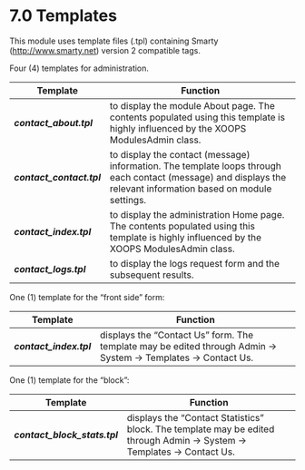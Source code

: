 # 7.0 Templates


This module uses template files (.tpl) containing Smarty (http://www.smarty.net) version 2 compatible tags.

Four (4) templates for administration.

|Template|Function|
|---|---|
|***contact_about.tpl***|to display the module About page.  The contents populated using this template is highly influenced by the XOOPS ModulesAdmin class.|
|***contact_contact.tpl*** |to display the contact (message) information. The template loops through each contact (message) and displays the relevant information based on module settings.|
|***contact_index.tpl*** |to display the administration Home page.  The contents populated using this template is highly influenced by the XOOPS ModulesAdmin class.|
|***contact_logs.tpl*** |to display the logs request form and the subsequent results.|

One (1) template for the “front side” form:

|Template|Function|
|---|---|
|***contact_index.tpl*** | displays the “Contact Us” form. The template may be edited through Admin -> System -> Templates -> Contact Us.|

One (1) template for the “block”:

|Template|Function|
|---|---|
|***contact_block_stats.tpl*** | displays the “Contact Statistics” block. The template may be edited through Admin -> System -> Templates -> Contact Us.|
